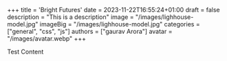 +++
title = 'Bright Futures'
date = 2023-11-22T16:55:24+01:00
draft = false
description = "This is a description"
image = "/images/lighhouse-model.jpg"
imageBig = "/images/lighhouse-model.jpg"
categories = ["general", "css", "js"]
authors = ["gaurav Arora"]
avatar = "/images/avatar.webp"
+++

Test Content